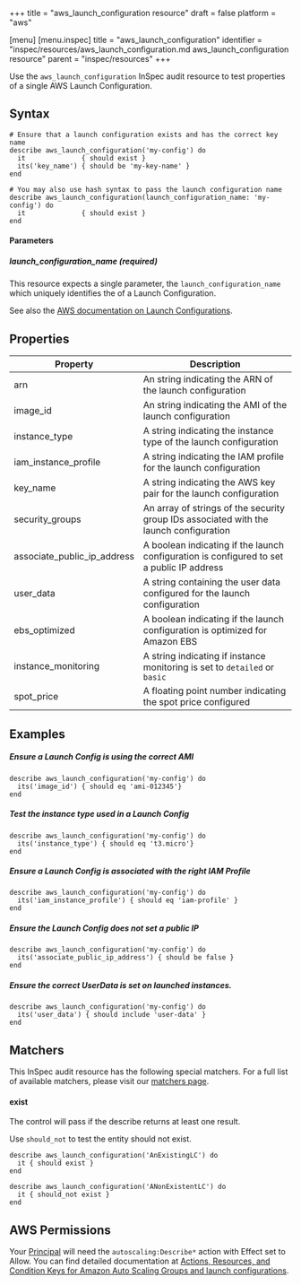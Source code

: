 +++
title = "aws_launch_configuration resource"
draft = false
platform = "aws"

[menu]
  [menu.inspec]
    title = "aws_launch_configuration"
    identifier = "inspec/resources/aws_launch_configuration.md aws_launch_configuration resource"
    parent = "inspec/resources"
+++


Use the `aws_launch_configuration` InSpec audit resource to test properties of a single AWS Launch Configuration. 

## Syntax

    # Ensure that a launch configuration exists and has the correct key name
    describe aws_launch_configuration('my-config') do
      it              { should exist }
      its('key_name') { should be 'my-key-name' }
    end

    # You may also use hash syntax to pass the launch configuration name
    describe aws_launch_configuration(launch_configuration_name: 'my-config') do
      it              { should exist }
    end

#### Parameters

##### launch\_configuration\_name _(required)_


This resource expects a single parameter, the `launch_configuration_name` which uniquely identifies the of a Launch Configuration.

See also the [AWS documentation on Launch Configurations](https://docs.aws.amazon.com/autoscaling/ec2/userguide/LaunchConfiguration.html).

## Properties

|Property                       | Description|
| ---                           | --- |
|arn                            | An string indicating the ARN of the launch configuration |
|image\_id                      | An string indicating the AMI of the launch configuration |
|instance\_type                 | A string indicating the instance type of the launch configuration |
|iam\_instance\_profile         | A string indicating the IAM profile for the launch configuration |
|key\_name                      | A string indicating the AWS key pair for the launch configuration |
|security\_groups               | An array of strings of the security group IDs associated with the launch configuration |
|associate\_public\_ip\_address | A boolean indicating if the launch configuration is configured to set a public IP address |
|user\_data                     | A string containing the user data configured for the launch configuration |
|ebs\_optimized                 | A boolean indicating if the launch configuration is optimized for Amazon EBS |
|instance\_monitoring           | A string indicating if instance monitoring is set to `detailed` or `basic` |
|spot\_price                    | A floating point number indicating the spot price configured |

## Examples

##### Ensure a Launch Config is using the correct AMI 
    describe aws_launch_configuration('my-config') do
      its('image_id') { should eq 'ami-012345'}
    end

##### Test the instance type used in a Launch Config
    describe aws_launch_configuration('my-config') do
      its('instance_type') { should eq 't3.micro'}
    end

##### Ensure a Launch Config is associated with the right IAM Profile
    describe aws_launch_configuration('my-config') do
      its('iam_instance_profile') { should eq 'iam-profile' }
    end

##### Ensure the Launch Config does not set a public IP
    describe aws_launch_configuration('my-config') do
      its('associate_public_ip_address') { should be false }
    end

##### Ensure the correct UserData is set on launched instances.
    describe aws_launch_configuration('my-config') do
      its('user_data') { should include 'user-data' }
    end

## Matchers

This InSpec audit resource has the following special matchers. For a full list of available matchers, please visit our [matchers page](https://www.inspec.io/docs/reference/matchers/).

#### exist

The control will pass if the describe returns at least one result.

Use `should_not` to test the entity should not exist.

    describe aws_launch_configuration('AnExistingLC') do
      it { should exist }
    end

    describe aws_launch_configuration('ANonExistentLC') do
      it { should_not exist }
    end

## AWS Permissions

Your [Principal](https://docs.aws.amazon.com/IAM/latest/UserGuide/intro-structure.html#intro-structure-principal) will need the `autoscaling:Describe*` action with Effect set to Allow.
You can find detailed documentation at [Actions, Resources, and Condition Keys for Amazon Auto Scaling Groups and launch configurations](https://docs.aws.amazon.com/autoscaling/ec2/userguide/control-access-using-iam.html).
